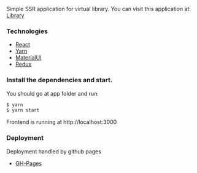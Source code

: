 Simple SSR application for virtual library.
You can visit this application at: [Library](http://dudkoserhei.github.io/virtual-library)

### Technologies

* [React](https://ru.reactjs.org/)
* [Yarn](https://classic.yarnpkg.com/en/)
* [MaterialUI](https://material-ui.com/)
* [Redux](https://redux.js.org/)

### Install the dependencies and start.

You should go at app folder and run:
```sh
$ yarn
$ yarn start
```

Frontend is running at http://localhost:3000

### Deployment

Deployment handled by github pages
* [GH-Pages](https://github.com/gitname/react-gh-pages)